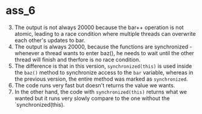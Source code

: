 # ass_6
3. The output is not always 20000 because the bar++ operation is not atomic, leading to a race condition where multiple threads can overwrite each other's updates to bar.
4. The output is always 20000, because the functions are synchronized - whenever a thread wants to enter baz(), he needs to wait until the other thread will finish and therfore is no race condition. 
5. The difference is that in this version, `synchronized(this)` is used inside the `baz()` method to synchronize access to the `bar` variable, whereas in the previous version, the entire method was marked as `synchronized`.
6. The code runs very fast but doesn't returns the value we wants.
7. In the other hand, the code with `synchronized(this)` returns what we wanted but it runs very slowly compare to the one without the `synchronized(this).
